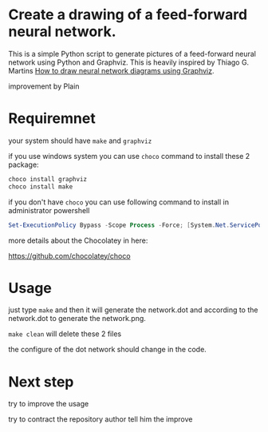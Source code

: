 # Create a drawing of a feed-forward neural network.

This is a simple Python script to generate pictures of a feed-forward neural network using Python and Graphviz. This is heavily inspired by Thiago G. Martins [How to draw neural network diagrams using Graphviz](https://tgmstat.wordpress.com/2013/06/12/draw-neural-network-diagrams-graphviz/).

improvement by Plain

# Requiremnet

your system should have `make` and `graphviz`

if you use windows system you can use `choco` command to install these 2 package:

```powershell
choco install graphviz
choco install make
```

if you don't have `choco` you can use following command to install in administrator powershell

```powershell
Set-ExecutionPolicy Bypass -Scope Process -Force; [System.Net.ServicePointManager]::SecurityProtocol = [System.Net.ServicePointManager]::SecurityProtocol -bor 3072; iex ((New-Object System.Net.WebClient).DownloadString('https://community.chocolatey.org/install.ps1'))
```

more details about the Chocolatey in here:

https://github.com/chocolatey/choco

# Usage

just type `make` and then it will generate the network.dot and according to the network.dot to generate the network.png.

`make clean` will delete these 2 files

the configure of the dot network should change in the code.

# Next step

try to improve the usage

try to contract the repository author tell him the improve

